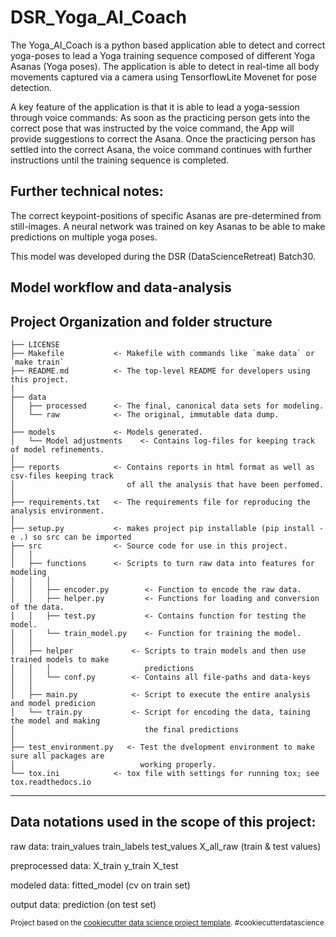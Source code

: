 DSR_Yoga_AI_Coach
==============================

The Yoga_AI_Coach is a python based application able to detect and correct yoga-poses to lead a Yoga training sequence composed of different Yoga Asanas (Yoga poses). The application is able to detect in real-time all body movements captured via a camera using TensorflowLite Movenet for pose detection.

A key feature of the application is that it is able to lead a yoga-session through voice commands:
As soon as the practicing person gets into the correct pose that was instructed by the voice command, the App will provide suggestions to correct the Asana. Once the practicing person has settled into the correct Asana, the voice command continues with further instructions until the training sequence is completed.

Further technical notes:
-----------------------------------------

The correct keypoint-positions of specific Asanas are pre-determined from still-images. A neural network was trained on key Asanas to be able to make predictions on multiple yoga poses. 

This model was developed during the DSR (DataScienceRetreat) Batch30.

Model workflow and data-analysis
-----------------------------------------




Project Organization and folder structure
-----------------------------------------

    ├── LICENSE
    ├── Makefile           <- Makefile with commands like `make data` or `make train`
    ├── README.md          <- The top-level README for developers using this project.
    |
    ├── data
    │   ├── processed      <- The final, canonical data sets for modeling.
    │   └── raw            <- The original, immutable data dump.
    │
    ├── models             <- Models generated.  
    │   └── Model adjustments    <- Contains log-files for keeping track of model refinements.
    │
    ├── reports            <- Contains reports in html format as well as csv-files keeping track 
    │                         of all the analysis that have been perfomed.
    │
    ├── requirements.txt   <- The requirements file for reproducing the analysis environment.
    │
    ├── setup.py           <- makes project pip installable (pip install -e .) so src can be imported
    ├── src                <- Source code for use in this project.
    │   │
    │   ├── functions      <- Scripts to turn raw data into features for modeling
    │   │   │                 
    │   │   ├── encoder.py        <- Function to encode the raw data.
    │   │   ├── helper.py         <- Functions for loading and conversion of the data.
    │   │   ├── test.py           <- Contains function for testing the model.
    │   │   └── train_model.py    <- Function for training the model.
    │   │   
    │   ├── helper             <- Scripts to train models and then use trained models to make 
    │   │   │                     predictions
    │   │   └── conf.py        <- Contains all file-paths and data-keys
    │   │
    │   ├── main.py            <- Script to execute the entire analysis and model predicion
    │   └── train.py           <- Script for encoding the data, taining the model and making 
    │                             the final predictions
    │
    ├── test_environment.py   <- Test the dvelopment environment to make sure all packages are
    │                            working properly.
    └── tox.ini            <- tox file with settings for running tox; see tox.readthedocs.io

--------
Data notations used in the scope of this project:
-----------------------------------------

raw data: 
 train_values 
 train_labels 
 test_values
 X_all_raw (train & test values)

preprocessed data:
 X_train
 y_train
 X_test

modeled data:
 fitted_model (cv on train set)

output data:
 prediction (on test set)

<p><small>Project based on the <a target="_blank" href="https://drivendata.github.io/cookiecutter-data-science/">cookiecutter data science project template</a>. #cookiecutterdatascience</small></p>
